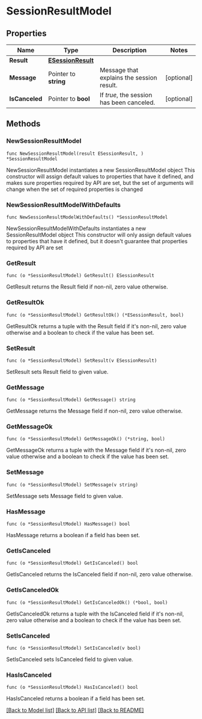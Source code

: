 # SessionResultModel

## Properties

Name | Type | Description | Notes
------------ | ------------- | ------------- | -------------
**Result** | [**ESessionResult**](ESessionResult.md) |  | 
**Message** | Pointer to **string** | Message that explains the session result. | [optional] 
**IsCanceled** | Pointer to **bool** | If *true*, the session has been canceled. | [optional] 

## Methods

### NewSessionResultModel

`func NewSessionResultModel(result ESessionResult, ) *SessionResultModel`

NewSessionResultModel instantiates a new SessionResultModel object
This constructor will assign default values to properties that have it defined,
and makes sure properties required by API are set, but the set of arguments
will change when the set of required properties is changed

### NewSessionResultModelWithDefaults

`func NewSessionResultModelWithDefaults() *SessionResultModel`

NewSessionResultModelWithDefaults instantiates a new SessionResultModel object
This constructor will only assign default values to properties that have it defined,
but it doesn't guarantee that properties required by API are set

### GetResult

`func (o *SessionResultModel) GetResult() ESessionResult`

GetResult returns the Result field if non-nil, zero value otherwise.

### GetResultOk

`func (o *SessionResultModel) GetResultOk() (*ESessionResult, bool)`

GetResultOk returns a tuple with the Result field if it's non-nil, zero value otherwise
and a boolean to check if the value has been set.

### SetResult

`func (o *SessionResultModel) SetResult(v ESessionResult)`

SetResult sets Result field to given value.


### GetMessage

`func (o *SessionResultModel) GetMessage() string`

GetMessage returns the Message field if non-nil, zero value otherwise.

### GetMessageOk

`func (o *SessionResultModel) GetMessageOk() (*string, bool)`

GetMessageOk returns a tuple with the Message field if it's non-nil, zero value otherwise
and a boolean to check if the value has been set.

### SetMessage

`func (o *SessionResultModel) SetMessage(v string)`

SetMessage sets Message field to given value.

### HasMessage

`func (o *SessionResultModel) HasMessage() bool`

HasMessage returns a boolean if a field has been set.

### GetIsCanceled

`func (o *SessionResultModel) GetIsCanceled() bool`

GetIsCanceled returns the IsCanceled field if non-nil, zero value otherwise.

### GetIsCanceledOk

`func (o *SessionResultModel) GetIsCanceledOk() (*bool, bool)`

GetIsCanceledOk returns a tuple with the IsCanceled field if it's non-nil, zero value otherwise
and a boolean to check if the value has been set.

### SetIsCanceled

`func (o *SessionResultModel) SetIsCanceled(v bool)`

SetIsCanceled sets IsCanceled field to given value.

### HasIsCanceled

`func (o *SessionResultModel) HasIsCanceled() bool`

HasIsCanceled returns a boolean if a field has been set.


[[Back to Model list]](../README.md#documentation-for-models) [[Back to API list]](../README.md#documentation-for-api-endpoints) [[Back to README]](../README.md)


